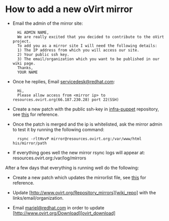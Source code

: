 How to add a new oVirt mirror
=============================
* Email the admin of the mirror site:

        Hi ADMIN NAME,
        We are really excited that you decided to contribute to the oVirt project.
        To add you as a mirror site I will need the following details:
        1) The IP address from which you will access our site.
        2) Your public ssh key.
        3) The email/organization which you want to be published in our wiki page.
        Thanks,
        YOUR NAME

* Once he replies, Email [servicedesk@redhat.com][service_desk]:

        Hi,
        Please allow access from <mirror ip> to resources.ovirt.org(66.187.230.28) port 22(SSH)

* Create a new patch with the public ssh-key in [infra-puppet][infra_puppet] repository,
see [this][ssh_key_patch] for reference.
* Once the patch is merged and the ip is whitelisted, ask the mirror
admin to test it by running the following command:

        rsync -rltHvvP mirror@resources.ovirt.org:/var/www/html his/mirror/path

* If everything goes well the new mirror rsync logs will appear at:
resources.ovirt.org:/var/log/mirrors

After a few days that everything is running well do the following:
* Create a new patch which updates the mirrorlist file, see
[this][mirror_list_patch] for reference.
* Update [http://www.ovirt.org/Repository_mirrors][wiki_repo] with the links/email/organization.
* Email [mariel@redhat.com][community_email] in order to update [http://www.ovirt.org/Download][ovirt_download]

    [ssh_key_patch]: https://gerrit.ovirt.org/#/c/51101/
    [mirror_list_patch]: https://gerrit.ovirt.org/#/c/52384/
    [infra_puppet]: https://gerrit.ovirt.org/#/admin/projects/infra-puppet
    [wiki_repo]: http://www.ovirt.org/index.php?title=Repository_mirrors&action=edit&section=4s
    [ovirt_download]: http://www.ovirt.org/Download
    [community_email]: mariel@redhat.com
    [service_desk]: servicedesk@redhat.com

